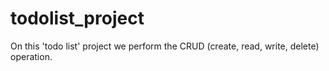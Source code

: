 # todolist_project
On this 'todo list' project we perform the CRUD (create, read, write, delete) operation.
